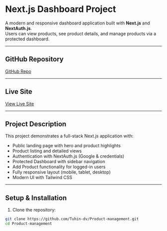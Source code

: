 # Next.js Dashboard Project

A modern and responsive dashboard application built with **Next.js** and **NextAuth.js**.  
Users can view products, see product details, and manage products via a protected dashboard.

---

## GitHub Repository

[GitHub Repo](https://github.com/Tuhin-dv/Product-management?tab=readme-ov-file#live-site)

---

## Live Site

[View Live Site](https://product-management-lake.vercel.app/)

---

## Project Description

This project demonstrates a full-stack Next.js application with:

- Public landing page with hero and product highlights  
- Product listing and detailed views  
- Authentication with NextAuth.js (Google & credentials)  
- Protected Dashboard with sidebar navigation  
- Add Product functionality for logged-in users  
- Fully responsive layout (mobile, tablet, desktop)  
- Modern UI with Tailwind CSS

---

## Setup & Installation

1. Clone the repository:

```bash
git clone https://github.com/Tuhin-dv/Product-management.git
cd Product-management

